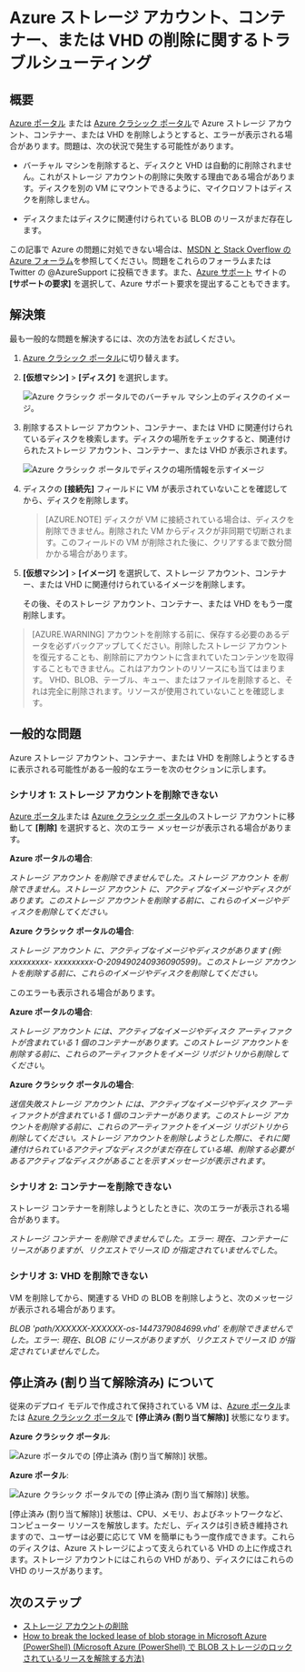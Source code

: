 <properties
	pageTitle="Azure ストレージ アカウント、コンテナー、または VHD の削除に関するトラブルシューティング| Microsoft Azure"
	description="Azure ストレージ アカウント、コンテナー、または VHD の削除に関するトラブルシューティング"
	services="storage"
	documentationCenter=""
	authors="genlin"
	manager="felixwu"
	editor="tysonn"
	tags="storage"/>

<tags
	ms.service="storage"
	ms.workload="na"
	ms.tgt_pltfrm="na"
	ms.devlang="na"
	ms.topic="article"
	ms.date="09/20/2016"
	ms.author="minet;genli;robinsh"/>

# Azure ストレージ アカウント、コンテナー、または VHD の削除に関するトラブルシューティング

## 概要
[Azure ポータル](https://portal.azure.com/) または [Azure クラシック ポータル](https://manage.windowsazure.com/)で Azure ストレージ アカウント、コンテナー、または VHD を削除しようとすると、エラーが表示される場合があります。問題は、次の状況で発生する可能性があります。

-	バーチャル マシンを削除すると、ディスクと VHD は自動的に削除されません。これがストレージ アカウントの削除に失敗する理由である場合があります。ディスクを別の VM にマウントできるように、マイクロソフトはディスクを削除しません。

-	ディスクまたはディスクに関連付けられている BLOB のリースがまだ存在します。

この記事で Azure の問題に対処できない場合は、[MSDN と Stack Overflow の Azure フォーラム](https://azure.microsoft.com/support/forums/)を参照してください。問題をこれらのフォーラムまたは Twitter の @AzureSupport に投稿できます。また、[Azure サポート](https://azure.microsoft.com/support/options/) サイトの **[サポートの要求]** を選択して、Azure サポート要求を提出することもできます。

## 解決策
最も一般的な問題を解決するには、次の方法をお試しください。

1. [Azure クラシック ポータル](https://manage.windowsazure.com/)に切り替えます。
2. **[仮想マシン]** > **[ディスク]** を選択します。

	![Azure クラシック ポータルでのバーチャル マシン上のディスクのイメージ。](./media/storage-cannot-delete-storage-account-container-vhd/VMUI.png)

3. 削除するストレージ アカウント、コンテナー、または VHD に関連付けられているディスクを検索します。ディスクの場所をチェックすると、関連付けられたストレージ アカウント、コンテナー、または VHD が表示されます。

	![Azure クラシック ポータルでディスクの場所情報を示すイメージ](./media/storage-cannot-delete-storage-account-container-vhd/DiskLocation.png)

4. ディスクの **[接続先]** フィールドに VM が表示されていないことを確認してから、ディスクを削除します。

 	> [AZURE.NOTE] ディスクが VM に接続されている場合は、ディスクを削除できません。削除された VM からディスクが非同期で切断されます。このフィールドの VM が削除された後に、クリアするまで数分間かかる場合があります。

5. **[仮想マシン]** > **[イメージ]** を選択して、ストレージ アカウント、コンテナー、または VHD に関連付けられているイメージを削除します。

	その後、そのストレージ アカウント、コンテナー、または VHD をもう一度削除します。

> [AZURE.WARNING] アカウントを削除する前に、保存する必要のあるデータを必ずバックアップしてください。削除したストレージ アカウントを復元することも、削除前にアカウントに含まれていたコンテンツを取得することもできません。これはアカウントのリソースにも当てはまります。 VHD、BLOB、テーブル、キュー、またはファイルを削除すると、それは完全に削除されます。リソースが使用されていないことを確認します。

## 一般的な問題

Azure ストレージ アカウント、コンテナー、または VHD を削除しようとするきに表示される可能性がある一般的なエラーを次のセクションに示します。

### シナリオ 1: ストレージ アカウントを削除できない

[Azure ポータル](https://portal.azure.com/)または [Azure クラシック ポータル](https://manage.windowsazure.com/)のストレージ アカウントに移動して **[削除]** を選択すると、次のエラー メッセージが表示される場合があります。

**Azure ポータルの場合**:

*ストレージ アカウント <vm-storage-account-name> を削除できませんでした。ストレージ アカウント <vm-storage-account-name> を削除できません。ストレージ アカウント <vm-storage-account-name> に、アクティブなイメージやディスクがあります。このストレージ アカウントを削除する前に、これらのイメージやディスクを削除してください。*

**Azure クラシック ポータルの場合**:

*ストレージ アカウント <vm-storage-account-name> に、アクティブなイメージやディスクがあります (例: xxxxxxxxx- xxxxxxxxx-O-209490240936090599)。このストレージ アカウントを削除する前に、これらのイメージやディスクを削除してください。*

このエラーも表示される場合があります。

**Azure ポータルの場合**:

*ストレージ アカウント <vm-storage-account-name> には、アクティブなイメージやディスク アーティファクトが含まれている 1 個のコンテナーがあります。このストレージ アカウントを削除する前に、これらのアーティファクトをイメージ リポジトリから削除してください*。

**Azure クラシック ポータルの場合**:

*送信失敗ストレージ アカウント <vm-storage-account-name> には、アクティブなイメージやディスク アーティファクトが含まれている 1 個のコンテナーがあります。このストレージ アカウントを削除する前に、これらのアーティファクトをイメージ リポジトリから削除してください。ストレージ アカウントを削除しようとした際に、それに関連付けられているアクティブなディスクがまだ存在している場、削除する必要があるアクティブなディスクがあることを示すメッセージが表示されます*。

### シナリオ 2: コンテナーを削除できない

ストレージ コンテナーを削除しようとしたときに、次のエラーが表示される場合があります。

*ストレージ コンテナー <container name> を削除できませんでした。エラー: 現在、コンテナーにリースがありますが、リクエストでリース ID が指定されていませんでした*。

### シナリオ 3: VHD を削除できない

VM を削除してから、関連する VHD の BLOB を削除しようと、次のメッセージが表示される場合があります。

*BLOB 'path/XXXXXX-XXXXXX-os-1447379084699.vhd' を削除できませんでした。エラー: 現在、BLOB にリースがありますが、リクエストでリース ID が指定されていませんでした。*

## 停止済み (割り当て解除済み) について

従来のデプロイ モデルで作成されて保持されている VM は、[Azure ポータル](https://portal.azure.com/)または [Azure クラシック ポータル](https://manage.windowsazure.com/)で **[停止済み (割り当て解除)]** 状態になります。

**Azure クラシック ポータル**:

![Azure ポータルでの [停止済み (割り当て解除)] 状態。](./media/storage-cannot-delete-storage-account-container-vhd/moreinfo2.png)


**Azure ポータル**:

![Azure クラシック ポータルでの [停止済み (割り当て解除)] 状態。](./media/storage-cannot-delete-storage-account-container-vhd/moreinfo1.png)

[停止済み (割り当て解除)] 状態は、CPU、メモリ、およびネットワークなど、コンピューター リソースを解放します。ただし、ディスクは引き続き維持されますので、ユーザーは必要に応じて VM を簡単にもう一度作成できます。これらのディスクは、Azure ストレージによって支えられている VHD の上に作成されます。ストレージ アカウントにはこれらの VHD があり、ディスクにはこれらの VHD のリースがあります。

## 次のステップ

- [ストレージ アカウントの削除](storage-create-storage-account.md#delete-a-storage-account)
- [How to break the locked lease of blob storage in Microsoft Azure (PowerShell) (Microsoft Azure (PowerShell) で BLOB ストレージのロックされているリースを解除する方法)](https://gallery.technet.microsoft.com/scriptcenter/How-to-break-the-locked-c2cd6492)

<!---HONumber=AcomDC_0921_2016-->